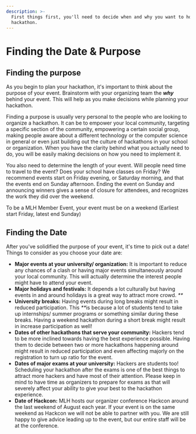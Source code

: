 ```yaml
---
description: >-
  First things first, you'll need to decide when and why you want to host a
  hackathon.
---
```


# Finding the Date & Purpose

## Finding the purpose

As you begin to plan your hackathon, it's important to think about the purpose of your event. Brainstorm with your organizing team the _**why**_ behind your event. This will help as you make decisions while planning your hackathon.

Finding a purpose is usually very personal to the people who are looking to organize a hackathon. It can be to empower your local community, targeting a specific section of the community, empowering a certain social group, making people aware about a different technology or the computer science in general or even just building out the culture of hackathons in your school or organization. When you have the clarity behind what you actually need to do, you will be easily making decisions on how you need to implement it.

You also need to determine the length of your event. Will people need time to travel to the event? Does your school have classes on Friday? We recommend events start on Friday evening, or Saturday morning, and that the events end on Sunday afternoon. Ending the event on Sunday and announcing winners gives a sense of closure for attendees, and recognizes the work they did over the weekend.&#x20;

To be a MLH Member Event, your event must be on a weekend (Earliest start Friday, latest end Sunday)

## Finding the Date

After you've solidified the purpose of your event, it's time to pick out a date! Things to consider as you choose your date are:

* **Major events at your university/ organization:** It is important to reduce any chances of a clash or having major events simultaneously around your local community. This will actually determine the interest people might have to attend your event.
* **Major holidays and festivals:** It depends a lot culturally but having events in and around holidays is a great way to attract more crowd. _\*\*_
* **University breaks:** Having events during long breaks might result in reduced participation. This _\*\*_&#x69;s because a lot of students tend to take up internships/ summer programs or something similar during these breaks. Having a weekend hackathon during a short break might result in increase participation as well!
* **Dates of other hackathons that serve your community:** Hackers tend to be more inclined towards having the best experience possible. Having them to decide between two or more hackathons happening around might result in reduced participation and even affecting majorly on the registration to turn up ratio for the event.&#x20;
* **Dates of major exams at your university:** Hackers are students too! Scheduling your hackathon after the exams is one of the best things to attract more hackers and have most of their attention. Please keep in mind to have time as organizers to prepare for exams as that will severely affect your ability to give your best to the hackathon experience.
* **Date of Hackcon:** MLH hosts our organizer conference Hackcon around the last weekend of August each year. If your event is on the same weekend as Hackcon we will not be able to partner with you. We are still happy to give advice leading up to the event, but our entire staff will be at the conference.&#x20;

